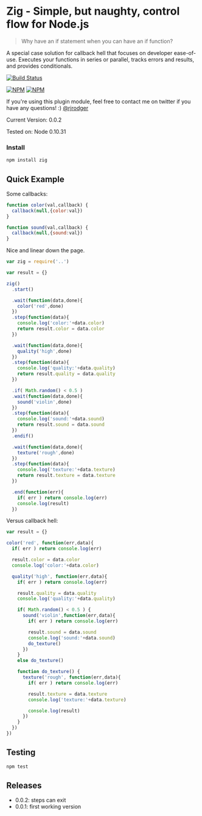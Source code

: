 Zig - Simple, but naughty, control flow for Node.js
======================================================

> Why have an if statement when you can have an if function?

A special case solution for callback hell that focuses on developer
ease-of-use. Executes your functions in series or parallel, tracks errors and
results, and provides conditionals.


[![Build Status](https://travis-ci.org/rjrodger/zig.png?branch=master)](https://travis-ci.org/rjrodger/zig)

[![NPM](https://nodei.co/npm/zig.png)](https://nodei.co/npm/zig/)
[![NPM](https://nodei.co/npm-dl/zig.png)](https://nodei.co/npm-dl/zig/)

If you're using this plugin module, feel free to contact me on twitter if you
have any questions! :) [@rjrodger](http://twitter.com/rjrodger)

Current Version: 0.0.2

Tested on: Node 0.10.31


### Install

```sh
npm install zig
```


## Quick Example

Some callbacks:

```js
function color(val,callback) {
  callback(null,{color:val})
}

function sound(val,callback) {
  callback(null,{sound:val})
}
```


Nice and linear down the page.

```js
var zig = require('..')

var result = {}

zig()
  .start()

  .wait(function(data,done){
    color('red',done)
  })
  .step(function(data){
    console.log('color:'+data.color)
    return result.color = data.color
  })

  .wait(function(data,done){
    quality('high',done)
  })
  .step(function(data){
    console.log('quality:'+data.quality)
    return result.quality = data.quality
  })

  .if( Math.random() < 0.5 )
  .wait(function(data,done){
    sound('violin',done)
  })
  .step(function(data){
    console.log('sound:'+data.sound)
    return result.sound = data.sound
  })
  .endif()

  .wait(function(data,done){
    texture('rough',done)
  })
  .step(function(data){
    console.log('texture:'+data.texture)
    return result.texture = data.texture
  })

  .end(function(err){
    if( err ) return console.log(err)
    console.log(result)
  })
```


Versus callback hell:

```js
var result = {}

color('red', function(err,data){
  if( err ) return console.log(err)

  result.color = data.color
  console.log('color:'+data.color)

  quality('high', function(err,data){
    if( err ) return console.log(err)

    result.quality = data.quality
    console.log('quality:'+data.quality)

    if( Math.random() < 0.5 ) {
      sound('violin',function(err,data){
        if( err ) return console.log(err)

        result.sound = data.sound
        console.log('sound:'+data.sound)
        do_texture()
      })
    }
    else do_texture()

    function do_texture() {
      texture('rough', function(err,data){
        if( err ) return console.log(err)

        result.texture = data.texture
        console.log('texture:'+data.texture)

        console.log(result)
      })
    }
  })
})
```


## Testing

```sh
npm test
```


## Releases

   * 0.0.2: steps can exit
   * 0.0.1: first working version




